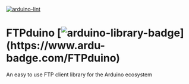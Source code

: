 [![arduino-lint](https://github.com/karolis1115/FTPduino/actions/workflows/main.yml/badge.svg)](https://github.com/karolis1115/FTPduino/actions/workflows/main.yml)
# FTPduino [![arduino-library-badge](https://www.ardu-badge.com/badge/FTPduino.svg?)](https://www.ardu-badge.com/FTPduino)
 An easy to use FTP client library for the Arduino ecosystem
